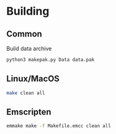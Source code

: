 # Building

## Common

Build data archive

```sh
python3 makepak.py Data data.pak
```

## Linux/MacOS
 
```sh
make clean all
```

## Emscripten

```sh
emmake make -f Makefile.emcc clean all
```